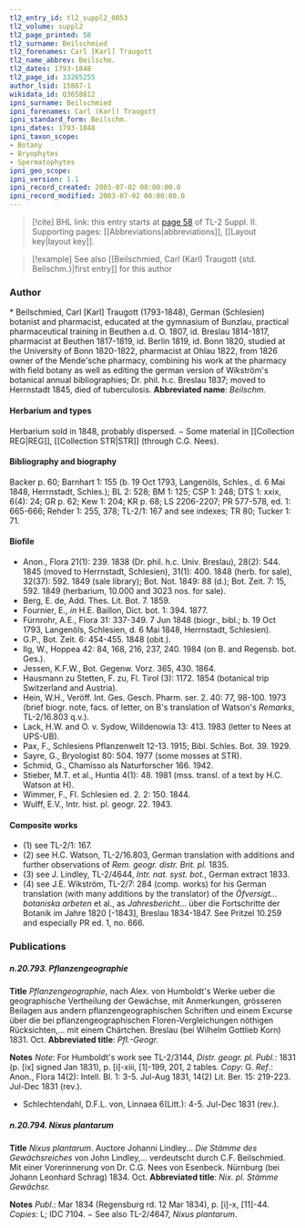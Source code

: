 ```yaml
---
tl2_entry_id: tl2_suppl2_0053
tl2_volume: suppl2
tl2_page_printed: 58
tl2_surname: Beilschmied
tl2_forenames: Carl [Karl] Traugott
tl2_name_abbrev: Beilschm.
tl2_dates: 1793-1848
tl2_page_id: 33265255
author_lsid: 15887-1
wikidata_id: Q3658812
ipni_surname: Beilschmied
ipni_forenames: Carl (Karl) Traugott
ipni_standard_form: Beilschm.
ipni_dates: 1793-1848
ipni_taxon_scope: 
- Botany
- Bryophytes
- Spermatophytes
ipni_geo_scope: 
ipni_version: 1.1
ipni_record_created: 2003-07-02 00:00:00.0
ipni_record_modified: 2003-07-02 00:00:00.0
---
```



> [!cite] BHL link: this entry starts at [page 58](https://www.biodiversitylibrary.org/page/33265255) of TL-2 Suppl. II.
> Supporting pages: [[Abbreviations|abbreviations]], [[Layout key|layout key]].

> [!example] See also [[Beilschmied, Carl (Karl) Traugott {std. Beilschm.}|first entry]] for this author

### Author

\* Beilschmied, Carl \[Karl\] Traugott (1793-1848), German (Schlesien) botanist and pharmacist, educated at the gymnasium of Bunzlau, practical pharmaceutical training in Beuthen a.d. O. 1807, id. Breslau 1814-1817, pharmacist at Beuthen 1817-1819, id. Berlin 1819, id. Bonn 1820, studied at the University of Bonn 1820-1822, pharmacist at Ohlau 1822, from 1826 owner of the Mende'sche pharmacy, combining his work at the pharmacy with field botany as well as editing the german version of Wikström's botanical annual bibliographies; Dr. phil. h.c. Breslau 1837; moved to Herrnstadt 1845, died of tuberculosis. 
**Abbreviated name**: *Beilschm.*

#### Herbarium and types

Herbarium sold in 1848, probably dispersed. − Some material in [[Collection REG|REG]], [[Collection STR|STR]] (through C.G. Nees).

#### Bibliography and biography

Backer p. 60; Barnhart 1: 155 (b. 19 Oct 1793, Langenöls, Schles., d. 6 Mai 1848, Herrnstadt, Schles.); BL 2: 528; BM 1: 125; CSP 1: 248; DTS 1: xxix, 6(4): 24; GR p. 62; Kew 1: 204; KR p. 68; LS 2206-2207; PR 577-578, ed. 1: 665-666; Rehder 1: 255, 378; TL-2/1: 167 and see indexes; TR 80; Tucker 1: 71.

#### Biofile

- Anon., Flora 21(1): 239. 1838 (Dr. phil. h.c. Univ. Breslau), 28(2): 544. 1845 (moved to Herrnstadt, Schlesien), 31(1): 400. 1848 (herb. for sale), 32(37): 592. 1849 (sale library); Bot. Not. 1849: 88 (d.); Bot. Zeit. 7: 15, 592. 1849 (herbarium, 10.000 and 3023 nos. for sale).
- Berg, E. de, Add. Thes. Lit. Bot. 7. 1859.
- Fournier, E., *in* H.E. Baillon, Dict. bot. 1: 394. 1877.
- Fürnrohr, A.E., Flora 31: 337-349. 7 Jun 1848 (biogr., bibl.; b. 19 Oct 1793, Langenöls, Schlesien, d. 6 Mai 1848, Herrnstadt, Schlesien).
- G.P., Bot. Zeit. 6: 454-455. 1848 (obit.).
- Ilg, W., Hoppea 42: 84, 168, 216, 237, 240. 1984 (on B. and Regensb. bot. Ges.).
- Jessen, K.F.W., Bot. Gegenw. Vorz. 365, 430. 1864.
- Hausmann zu Stetten, F. zu, Fl. Tirol (3): 1172. 1854 (botanical trip Switzerland and Austria).
- Hein, W.H., Veröff. Int. Ges. Gesch. Pharm. ser. 2. 40: 77, 98-100. 1973 (brief biogr. note, facs. of letter, on B's translation of Watson's *Remarks*, TL-2/16.803 q.v.).
- Lack, H.W. and O. v. Sydow, Willdenowia 13: 413. 1983 (letter to Nees at UPS-UB).
- Pax, F., Schlesiens Pflanzenwelt 12-13. 1915; Bibl. Schles. Bot. 39. 1929.
- Sayre, G., Bryologist 80: 504. 1977 (some mosses at STR).
- Schmid, G., Chamisso als Naturforscher 166. 1942.
- Stieber, M.T. et al., Huntia 4(1): 48. 1981 (mss. transl. of a text by H.C. Watson at H).
- Wimmer, F., Fl. Schlesien ed. 2. 2: 150. 1844.
- Wulff, E.V., Intr. hist. pl. geogr. 22. 1943.

#### Composite works

- (1) see TL-2/1: 167.
- (2) see H.C. Watson, TL-2/16.803, German translation with additions and further observations of *Rem. geogr. distr. Brit. pl.* 1835.
- (3) see J. Lindley, TL-2/4644, *Intr. nat. syst. bot.*, German extract 1833.
- (4) see J.E. Wikström, TL-2/7: 284 (comp. works) for his German translation (with many additions by the translator) of the *Öfversigt... botaniska arbeten* et al., as *Jahresbericht*... über die Fortschritte der Botanik im Jahre 1820 \[-1843\], Breslau 1834-1847. See Pritzel 10.259 and especially PR ed. 1, no. 666.

### Publications

##### n.20.793. Pflanzengeographie

**Title**
*Pflanzengeographie*, nach Alex. von Humboldt's Werke ueber die geographische Vertheilung der Gewächse, mit Anmerkungen, grösseren Beilagen aus andern pflanzengeographischen Schriften und einem Excurse über die bei pflanzengeographischen Floren-Vergleichungen nöthigen Rücksichten,... mit einem Chärtchen. Breslau (bei Wilhelm Gottlieb Korn) 1831. Oct.
**Abbreviated title**: *Pfl.-Geogr.*

**Notes**
*Note*: For Humboldt's work see TL-2/3144, *Distr. geogr. pl. Publ.*: 1831 (p. \[ix\] signed Jan 1831), p. \[i\]-xiii, \[1\]-199, 201, 2 tables. *Copy*: G.
*Ref*.: Anon., Flora 14(2): Intell. Bl. 1: 3-5. Jul-Aug 1831, 14(2) Lit. Ber. 15: 219-223. Jul-Dec 1831 (rev.).
- Schlechtendahl, D.F.L. von, Linnaea 6(Litt.): 4-5. Jul-Dec 1831 (rev.).

##### n.20.794. Nixus plantarum

**Title**
*Nixus plantarum*. Auctore Johanni Lindley... *Die Stämme des Gewächsreiches* von John Lindley,... verdeutscht durch C.F. Beilschmied. Mit einer Vorerinnerung von Dr. C.G. Nees von Esenbeck. Nürnburg (bei Johann Leonhard Schrag) 1834. Oct.
**Abbreviated title**: *Nix. pl. Stämme Gewächsr.*

**Notes**
*Publ*.: Mar 1834 (Regensburg rd. 12 Mar 1834), p. \[i\]-x, \[11\]-44. *Copies*: L; IDC 7104. − See also TL-2/4647, *Nixus plantarum*.

